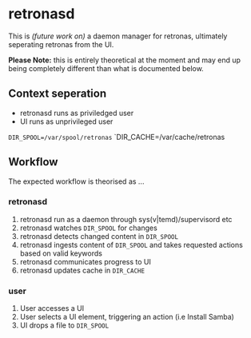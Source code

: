 # retronasd

This is *(future work on)* a daemon manager for retronas, ultimately seperating retronas from the UI.

**Please Note:** this is entirely theoretical at the moment and may end up being completely different than what is documented below.

## Context seperation
* retronasd runs as priviledged user
* UI runs as unprivileged user

`DIR_SPOOL=/var/spool/retronas`
`DIR_CACHE=/var/cache/retronas

## Workflow
The expected workflow is theorised as ...

### retronasd
1. retronasd run as a daemon through sys(v|temd)/supervisord etc
1. retronasd watches `DIR_SPOOL` for changes
1. retronasd detects changed content in `DIR_SPOOL`
1. retronasd ingests content of `DIR_SPOOL` and takes requested actions based on valid keywords
1. retronasd communicates progress to UI
1. retronasd updates cache in `DIR_CACHE`

### user
1. User accesses a UI
1. User selects a UI element, triggering an action (i.e Install Samba)
1. UI drops a file to `DIR_SPOOL`


